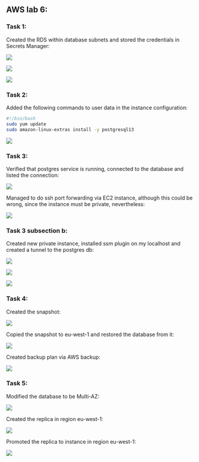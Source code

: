 ## AWS lab 6:

### Task 1:
Created the RDS within database subnets and stored the credentials in Secrets Manager:

![](db_creation.png)

![](db_subnets.png)

![](secrets.png)

### Task 2:

Added the following commands to user data in the instance configuration:

```bash
#!/bin/bash
sudo yum update
sudo amazon-linux-extras install -y postgresql13
```
![](instance_conf.png)

### Task 3:

Verified that postgres service is running, connected to the database and listed the connection:

![](db_connected.png)

Managed to do ssh port forwarding via EC2 instance, although this could be wrong, since the instance must be private, nevertheless:

![](port_forward.png)

### Task 3 subsection b:

Created new private instance, installed ssm plugin on my localhost and created a tunnel to the postgres db:

![](db_instance.png)

![](ssh_tunnel.png)

![](connection.png)

### Task 4:

Created the snapshot:

![](snapshot_created.png)

Copied the snapshot to eu-west-1 and restored the database from it:

![](db_eu-west-1.png)

Created backup plan via AWS backup:

![](backup_plan.png)

### Task 5:

Modified the database to be Multi-AZ:

![](multi_az.png)

Created the replica in region eu-west-1:

![](replica.png)

Promoted the replica to instance in region eu-west-1:

![](replica_to_instance.png)
